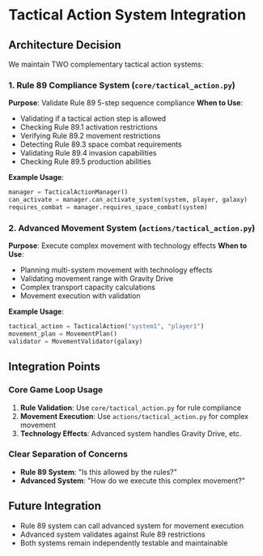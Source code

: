 # Tactical Action System Integration

## Architecture Decision

We maintain TWO complementary tactical action systems:

### 1. Rule 89 Compliance System (`core/tactical_action.py`)
**Purpose**: Validate Rule 89 5-step sequence compliance
**When to Use**:
- Validating if a tactical action step is allowed
- Checking Rule 89.1 activation restrictions
- Verifying Rule 89.2 movement restrictions
- Detecting Rule 89.3 space combat requirements
- Validating Rule 89.4 invasion capabilities
- Checking Rule 89.5 production abilities

**Example Usage**:
```python
manager = TacticalActionManager()
can_activate = manager.can_activate_system(system, player, galaxy)
requires_combat = manager.requires_space_combat(system)
```

### 2. Advanced Movement System (`actions/tactical_action.py`)
**Purpose**: Execute complex movement with technology effects
**When to Use**:
- Planning multi-system movement with technology effects
- Validating movement range with Gravity Drive
- Complex transport capacity calculations
- Movement execution with validation

**Example Usage**:
```python
tactical_action = TacticalAction("system1", "player1")
movement_plan = MovementPlan()
validator = MovementValidator(galaxy)
```

## Integration Points

### Core Game Loop Usage
1. **Rule Validation**: Use `core/tactical_action.py` for rule compliance
2. **Movement Execution**: Use `actions/tactical_action.py` for complex movement
3. **Technology Effects**: Advanced system handles Gravity Drive, etc.

### Clear Separation of Concerns
- **Rule 89 System**: "Is this allowed by the rules?"
- **Advanced System**: "How do we execute this complex movement?"

## Future Integration
- Rule 89 system can call advanced system for movement execution
- Advanced system validates against Rule 89 restrictions
- Both systems remain independently testable and maintainable
